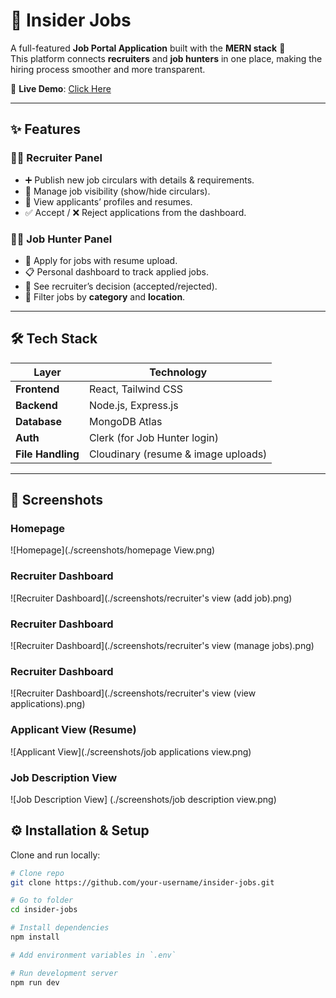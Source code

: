 # 🏢 Insider Jobs

A full-featured **Job Portal Application** built with the **MERN stack** 🚀  
This platform connects **recruiters** and **job hunters** in one place, making the hiring process smoother and more transparent.

🔗 **Live Demo**: [Click Here](https://your-deployed-link.com)

---

## ✨ Features

### 👩‍💼 Recruiter Panel
- ➕ Publish new job circulars with details & requirements.
- 👀 Manage job visibility (show/hide circulars).
- 📑 View applicants’ profiles and resumes.
- ✅ Accept / ❌ Reject applications from the dashboard.

### 👨‍💻 Job Hunter Panel
- 📝 Apply for jobs with resume upload.
- 📋 Personal dashboard to track applied jobs.
- 🔔 See recruiter’s decision (accepted/rejected).
- 🔎 Filter jobs by **category** and **location**.

---

## 🛠️ Tech Stack

| Layer        | Technology |
|--------------|------------|
| **Frontend** | React, Tailwind CSS |
| **Backend**  | Node.js, Express.js |
| **Database** | MongoDB Atlas |
| **Auth**     | Clerk (for Job Hunter login) |
| **File Handling** | Cloudinary (resume & image uploads) |

---

## 📸 Screenshots

### Homepage
![Homepage](./screenshots/homepage View.png)

### Recruiter Dashboard
![Recruiter Dashboard](./screenshots/recruiter's view (add job).png)

### Recruiter Dashboard
![Recruiter Dashboard](./screenshots/recruiter's view (manage jobs).png)

### Recruiter Dashboard
![Recruiter Dashboard](./screenshots/recruiter's view (view applications).png)

### Applicant View (Resume)
![Applicant View](./screenshots/job applications view.png)

### Job Description View
![Job Description View] (./screenshots/job description view.png)

## ⚙️ Installation & Setup

Clone and run locally:

```bash
# Clone repo
git clone https://github.com/your-username/insider-jobs.git

# Go to folder
cd insider-jobs

# Install dependencies
npm install

# Add environment variables in `.env`

# Run development server
npm run dev
